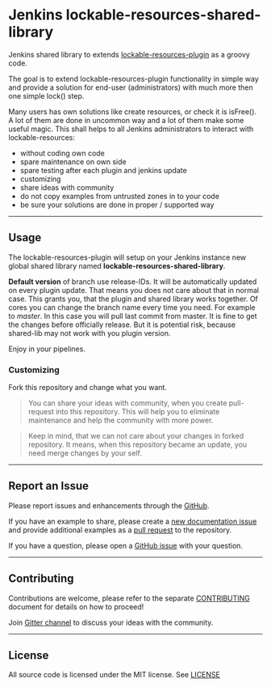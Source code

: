 # Jenkins lockable-resources-shared-library

Jenkins shared library to extends [lockable-resources-plugin](https://github.com/jenkinsci/lockable-resources-plugin) as a groovy code.

The goal is to extend lockable-resources-plugin functionality in simple way and provide a solution for end-user (administrators) with much more then one simple lock() step.

Many users has own solutions like create resources, or check it is isFree().
A lot of them are done in uncommon way and a lot of them make some useful magic.
This shall helps to all Jenkins administrators to interact with lockable-resources:

+ without coding own code
+ spare maintenance on own side
+ spare testing after each plugin and jenkins update
+ customizing
+ share ideas with community
+ do not copy examples from untrusted zones in to your code
+ be sure your solutions are done in proper / supported way

---

## Usage

The lockable-resources-plugin will setup on your Jenkins instance new global shared library named **lockable-resources-shared-library**.

**Default version** of branch use release-IDs. It will be automatically updated on every plugin update. That means you does not care about that in normal case.
This grants you, that the plugin and shared library works together.
Of cores you can change the branch name every time you need. For example to *master*.
In this case you will pull last commit from master. It is fine to get the changes before officially release. But it is potential risk, because shared-lib may not work with you plugin version.

Enjoy in your pipelines.
<!-- TBD: describe detailed steps, and hallo world project-->

### Customizing

Fork this repository and change what you want.

> You can share your ideas with community, when you create pull-request into this repository. This will help you to eliminate maintenance and help the community with more power.

> Keep in mind, that we can not care about your changes in forked repository. It means, when this repository became an update, you need merge changes by your self.

---

## Report an Issue

Please report issues and enhancements through the [GitHub](https://github.com/jenkinsci/lockable-resources-plugin/issues/new/choose).

If you have an example to share, please create a [new documentation issue](https://github.com/jenkinsci/lockable-resources-plugin/issues/new?assignees=&labels=documentation&template=3-documentation.yml) and provide additional examples as a [pull request](https://github.com/jenkinsci/lockable-resources-plugin/pulls) to the repository.

If you have a question, please open a [GitHub issue](https://github.com/jenkinsci/lockable-resources-plugin/issues/new/choose) with your question.

---

## Contributing

Contributions are welcome, please refer to the separate [CONTRIBUTING](CONTRIBUTING.md) document for details on how to proceed!

Join [Gitter channel](https://gitter.im/jenkinsci/lockable-resources) to discuss your ideas with the community.

---

## License

All source code is licensed under the MIT license.
See [LICENSE](../LICENSE.txt)
